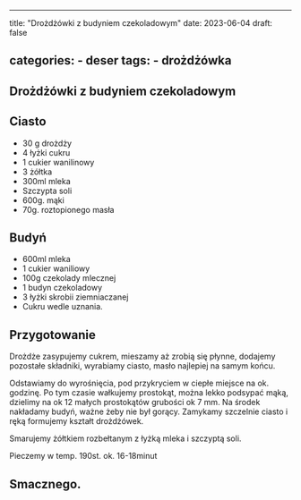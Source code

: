 

---
title: "Drożdżówki z budyniem czekoladowym"
date: 2023-06-04
draft: false

categories:
    - deser
tags:
    - drożdżówka
---

## Drożdżówki z budyniem czekoladowym


## Ciasto


* 30 g drożdży
* 4 łyżki cukru
* 1 cukier wanilinowy
* 3 żółtka
* 300ml mleka
* Szczypta soli
* 600g. mąki
* 70g. roztopionego masła


## Budyń


* 600ml mleka
* 1 cukier waniliowy
* 100g czekolady mlecznej
* 1 budyn czekoladowy
* 3 łyżki skrobii ziemniaczanej
* Cukru wedle uznania.

## Przygotowanie


Drożdże zasypujemy cukrem, mieszamy aż zrobią się płynne, 
dodajemy pozostałe składniki, wyrabiamy ciasto, 
masło najlepiej na samym końcu.

Odstawiamy do wyrośnięcia, 
pod przykryciem w ciepłe miejsce na ok. godzinę.
Po tym czasie wałkujemy prostokąt, można lekko podsypać mąką, dzielimy na ok 12 małych prostokątów grubości ok 7 mm.
Na środek nakładamy budyń, ważne żeby nie był gorący.
Zamykamy szczelnie ciasto i ręką formujemy kształt drożdżówek.

Smarujemy żółtkiem rozbełtanym z łyżką mleka i szczyptą soli.

Pieczemy w temp. 190st. ok. 16-18minut

## Smacznego.